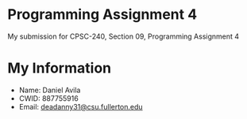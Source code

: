 # Programming Assignment 4

My submission for CPSC-240, Section 09, Programming Assignment 4

# My Information

* Name: Daniel Avila
* CWID: 887755916
* Email: deadanny31@csu.fullerton.edu
